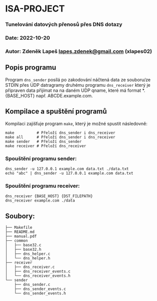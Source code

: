 # ISA-PROJECT

### Tunelování datových přenosů přes DNS dotazy

### Date: 2022-10-20

### Autor: Zdeněk Lapeš <lapes.zdenek@gmail.com> (xlapes02)

## Popis programu

Program `dns_sender` posílá po zakodování náčtená data ze souboru/ze STDIN přes UDP datragramy
druhému programu `dns_receiver` který je připraven data přijímat na na daném UDP qname,
které má format *.{BASE_HOST} např. ABCDE.example.com.

## Kompilace a spuštění programů

Kompilaci zajišťuje program `make`, který je možné spustit následovně:

```shell
make          # Přeloží dns_sender i dns_receiver
make all      # Přeloží dns_sender i dns_receiver
make sender   # Přeloží dns_sender
make receiver # Přeloží dns_receiver
```

### Spouštění programu sender:

```shell
dns_sender -u 127.0.0.1 example.com data.txt ./data.txt
echo "abc" | dns_sender -u 127.0.0.1 example.com data.txt
```

### Spouštění programu receiver:

```shell
dns_receiver {BASE_HOST} {DST_FILEPATH}
dns_receiver example.com ./data
```

## Soubory:

```text
├── Makefile
├── README.md
├── manual.pdf
├── common
│   ├── base32.c
│   ├── base32.h
│   ├── dns_helper.c
│   └── dns_helper.h
├── receiver
│   ├── dns_receiver.c
│   ├── dns_receiver_events.c
│   └── dns_receiver_events.h
└── sender
    ├── dns_sender.c
    ├── dns_sender_events.c
    └── dns_sender_events.h
```
